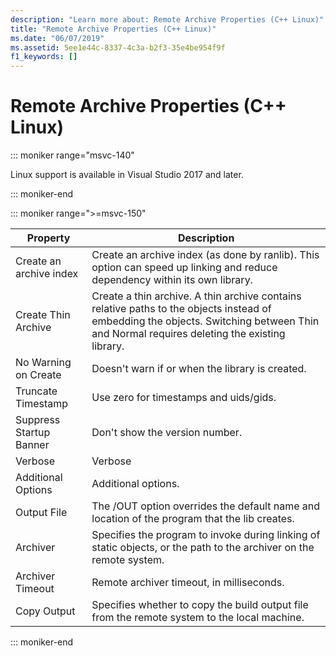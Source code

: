 ```yaml
---
description: "Learn more about: Remote Archive Properties (C++ Linux)"
title: "Remote Archive Properties (C++ Linux)"
ms.date: "06/07/2019"
ms.assetid: 5ee1e44c-8337-4c3a-b2f3-35e4be954f9f
f1_keywords: []
---
```

# Remote Archive Properties (C++ Linux)

::: moniker range="msvc-140"

Linux support is available in Visual Studio 2017 and later.

::: moniker-end

::: moniker range=">=msvc-150"

| Property | Description |
|--|--|
| Create an archive index | Create an archive index (as done by ranlib). This option can speed up linking and reduce dependency within its own library. |
| Create Thin Archive | Create a thin archive.  A thin archive contains relative paths to the objects instead of embedding the objects.  Switching between Thin and Normal requires deleting the existing library. |
| No Warning on Create | Doesn't warn if or when the library is created. |
| Truncate Timestamp | Use zero for timestamps and uids/gids. |
| Suppress Startup Banner | Don't show the version number. |
| Verbose | Verbose |
| Additional Options | Additional options. |
| Output File | The /OUT option overrides the default name and location of the program that the lib creates. |
| Archiver | Specifies the program to invoke during linking of static objects, or the path to the archiver on the remote system. |
| Archiver Timeout | Remote archiver timeout, in milliseconds. |
| Copy Output | Specifies whether to copy the build output file from the remote system to the local machine. |

::: moniker-end
